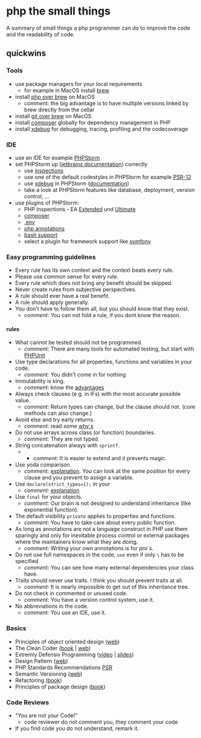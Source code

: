 # php the small things
A summary of small things a php programmer can do to improve the code and the readability of code.

## quickwins

### Tools
* use package managers for your local requirements
    * for example in MacOS install [brew](https://brew.sh/index_de)
* install [php over brew](https://formulae.brew.sh/formula/php) on MacOS
    * *comment:* the big advantage is to have multiple versions linked by brew directly from the cellar 
* install [git over brew](https://gist.github.com/derhuerst/1b15ff4652a867391f03) on MacOS
* install [composer](https://getcomposer.org/download/) globally for dependency management in PHP
* install [xdebug](https://xdebug.org/docs/install) for debugging, tracing, profiling and the codecoverage
    
### IDE
* use an IDE for example [PHPStorm](https://www.jetbrains.com/phpstorm/) 
* set PHPStorm up ([jetbrains documentation](https://www.jetbrains.com/help/phpstorm/configuring-php-development-environment.html)) correctly 
    * use [inspections](https://www.jetbrains.com/help/phpstorm/code-inspection.html) 
    * use one of the default codestyles in PHPStorm for example [PSR-12](https://www.php-fig.org/psr/psr-12/)
    * use [xdebug](https://xdebug.org/) in PHPStorm ([documentation](https://www.jetbrains.com/help/phpstorm/configuring-xdebug.html))
    * take a look at PHPStorm features like database, deployment, version control, ...
* use plugins of PHPStorm:
    * PHP Inspections - EA [Extended](https://plugins.jetbrains.com/plugin/7622-php-inspections-ea-extended-) und [Ultimate](https://plugins.jetbrains.com/plugin/10215-php-inspections-ea-ultimate-)
    * [composer](https://plugins.jetbrains.com/plugin/index?xmlId=org.psliwa.idea.composer)
    * [.env](https://plugins.jetbrains.com/plugin/9525--env-files-support)
    * [php annotations](https://plugins.jetbrains.com/plugin/7320-php-annotations)
    * [bash support](https://plugins.jetbrains.com/plugin/4230-bashsupport)
    * select a plugin for framework support like [symfony](https://plugins.jetbrains.com/plugin/7219-symfony-support)

### Easy programming guidelines
* Every rule has its own context and the context beats every rule.
* Please use common sense for every rule.
* Every rule which does not bring any benefit should be skipped.
* Never create rules from subjective perspectives.
* A rule should ever have a real benefit.
* A rule should apply generally.
* You don't have to follow them all, but you should know that they exist. 
    * *comment*: You can not fold a rule, if you dont know the reason.

#### rules
* What cannot be tested should not be programmed.
    * *comment:* There are many tools for automated testing, but start with [PHPUnit](https://phpunit.de/)
* Use type declarations for all properties, functions and variables in your code.
    * *comment:* You didn't come in for nothing
* Immutability is king.
    * *comment:* know the [advantages](https://hackernoon.com/5-benefits-of-immutable-objects-worth-considering-for-your-next-project-f98e7e85b6ac)  
* Always check clauses (e.g. in IFs) with the most accurate possible value.
    * *comment:* Return types can change, but the clause should not. (core methods can also change.)
* Avoid else and try early returns.
    * *comment:* read some [why´s](https://szymonkrajewski.pl/why-should-you-return-early/)
* Do not use arrays across class (or function) boundaries.
    * *comment:* They are not typed.
* String concatenation always with `sprintf`.
    * * *comment:* It is easier to extend and it prevents magic.
* Use yoda comparison.
    * *comment:* [explanation](https://knowthecode.io/yoda-conditions-yoda-not-yoda). 
    You can look at the same position for every clause and you prevent to assign a variable. 
* Use `declare(strict_types=1);` in your
    * *comment:* [explanation](https://www.brainbell.com/php/strict-type.html)  
* Use `final` for your objects.
    * *comment:* Our brain is not designed to understand inheritance (like exponential function).
* The default visibility `private` applies to properties and functions.
    * *comment:* You have to take care about every public function.
* As long as annotations are not a language construct in PHP use them sparingly and only for
    inevitable process control or external packages where the maintainers know what they are doing.
    * *comment:* Writing your own annotations is for pro´s.   
* Do not use full namespaces in the code, `use` even if only `\` has to be specified
    * *comment:* You can see how many external dependencies your class have. 
* Traits should never use traits. I think you should prevent traits at all. 
    * *comment:* It is nearly impossible to get out of this inheritance tree.
* Do not check in commented or unused code.
    * *comment:* You have a version control system, use it.
* No abbreviations in the code.
    * *comment:* You use an IDE, use it.


### Basics
* Principles of object oriented design ([web](http://butunclebob.com/ArticleS.UncleBob.PrinciplesOfOod))
* The Clean Coder ([book](https://www.amazon.de/Clean-Coder-Conduct-Professional-Programmers/dp/0137081073) | [web](https://clean-code-developer.de/))
* Extremly Defensiv Programming ([video](https://www.youtube.com/watch?v=8d2AtAGJPno) | [slides](https://ocramius.github.io/extremely-defensive-php/))
* Design Pattern ([web](https://designpatternsphp.readthedocs.io/en/latest/README.html))
* PHP Standards Recommendations [PSR](https://www.php-fig.org/psr/)
* Semantic Versioning ([web](https://semver.org/))
* Refactoring ([book](https://www.amazon.de/Refactoring-Improving-Design-Existing-Technology/dp/0201485672))
* Principles of package design ([book](https://www.amazon.de/Principles-Package-Design-Creating-Components/dp/1484241185))

### Code Reviews
* "You are not your Code!"
    * code reviewer do not comment you, they comment your code
* If you find code you do not understand, remark it.
